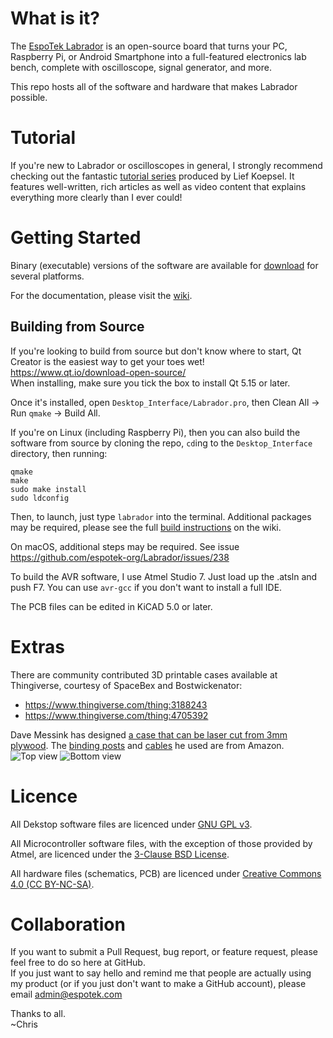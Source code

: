 # What is it?
The [EspoTek Labrador](http://espotek.com/labrador) is an open-source board that turns your PC, Raspberry Pi, or Android Smartphone into a full-featured electronics lab bench, complete with oscilloscope, signal generator, and more.

This repo hosts all of the software and hardware that makes Labrador possible.

# Tutorial
If you're new to Labrador or oscilloscopes in general, I strongly recommend checking out the fantastic [tutorial series](https://www.wellys.com/posts/courses_electronics/) produced by Lief Koepsel.  It features well-written, rich articles as well as video content that explains everything more clearly than I ever could!

# Getting Started
Binary (executable) versions of the software are available for [download](https://github.com/espotek-org/Labrador/releases) for several platforms.

For the documentation, please visit the [wiki](https://github.com/espotek-org/Labrador/wiki).

## Building from Source
If you're looking to build from source but don't know where to start, Qt Creator is the easiest way to get your toes wet!  
https://www.qt.io/download-open-source/  
When installing, make sure you tick the box to install Qt 5.15 or later.

Once it's installed, open `Desktop_Interface/Labrador.pro`, then Clean All -> Run `qmake` -> Build All.

If you're on Linux (including Raspberry Pi), then you can also build the software from source by cloning the repo, `cd`ing to the `Desktop_Interface` directory, then running:  
```
qmake
make
sudo make install
sudo ldconfig
```
Then, to launch, just type `labrador` into the terminal.  Additional packages may be required, please see the full [build instructions](https://github.com/espotek-org/Labrador/wiki/Building-from-source) on the wiki.

On macOS, additional steps may be required.  See issue https://github.com/espotek-org/Labrador/issues/238

To build the AVR software, I use Atmel Studio 7.  Just load up the .atsln and push F7.  You can use `avr-gcc` if you don't want to install a full IDE.

The PCB files can be edited in KiCAD 5.0 or later.

# Extras
There are community contributed 3D printable cases available at Thingiverse, courtesy of SpaceBex and Bostwickenator:
* https://www.thingiverse.com/thing:3188243
* https://www.thingiverse.com/thing:4705392

Dave Messink has designed [a case that can be laser cut from 3mm plywood](https://github.com/espotek-org/Labrador/files/13813693/Re__Labrador_Case.1.zip).  The [binding posts](https://www.amazon.com/dp/B07YKYP8MN) and [cables](https://www.amazon.com/dp/B08KZGPTLM) he used are from Amazon.  
![Top view](https://github.com/espotek-org/Labrador/assets/22040436/7245c645-ce89-41ae-a505-a47f29ab8875)
![Bottom view](https://github.com/espotek-org/Labrador/assets/22040436/7ac3882c-1c8f-4fad-9f9a-03112eef8ff8)

# Licence
All Dekstop software files are licenced under [GNU GPL v3](https://www.gnu.org/licenses/gpl.html).

All Microcontroller software files, with the exception of those provided by Atmel, are licenced under the [3-Clause BSD License](https://opensource.org/licenses/BSD-3-Clause).

All hardware files (schematics, PCB) are licenced under [Creative Commons 4.0 (CC BY-NC-SA)](https://creativecommons.org/licenses/by-nc-sa/4.0/).

# Collaboration
If you want to submit a Pull Request, bug report, or feature request, please feel free to do so here at GitHub.  
If you just want to say hello and remind me that people are actually using my product (or if you just don't want to make a GitHub account), please email admin@espotek.com

Thanks to all.  
~Chris
